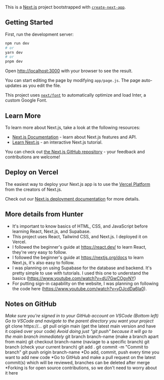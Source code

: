 This is a [Next.js](https://nextjs.org/) project bootstrapped with [`create-next-app`](https://github.com/vercel/next.js/tree/canary/packages/create-next-app).

## Getting Started

First, run the development server:

```bash
npm run dev
# or
yarn dev
# or
pnpm dev
```

Open [http://localhost:3000](http://localhost:3000) with your browser to see the result.

You can start editing the page by modifying `app/page.js`. The page auto-updates as you edit the file.

This project uses [`next/font`](https://nextjs.org/docs/basic-features/font-optimization) to automatically optimize and load Inter, a custom Google Font.

## Learn More

To learn more about Next.js, take a look at the following resources:

- [Next.js Documentation](https://nextjs.org/docs) - learn about Next.js features and API.
- [Learn Next.js](https://nextjs.org/learn) - an interactive Next.js tutorial.

You can check out [the Next.js GitHub repository](https://github.com/vercel/next.js/) - your feedback and contributions are welcome!

## Deploy on Vercel

The easiest way to deploy your Next.js app is to use the [Vercel Platform](https://vercel.com/new?utm_medium=default-template&filter=next.js&utm_source=create-next-app&utm_campaign=create-next-app-readme) from the creators of Next.js.

Check out our [Next.js deployment documentation](https://nextjs.org/docs/deployment) for more details.

## More details from Hunter

- It's important to know basics of HTML, CSS, and JavaScript before learning React, Next.js, and Supabase.
- This project uses React, Tailwind CSS, and Next.js. I deployed it on Vercel.
- I followed the beginner's guide at https://react.dev/ to learn React, they're very easy to follow.
- I followed the beginner's guide at https://nextjs.org/docs to learn Next.js, it's also easy to follow.
- I was planning on using Supabase for the database and backend. It's pretty simple to use with tutorials. I used this one to understand the basics (https://www.youtube.com/watch?v=dU7GwCOgvNY)
- For putting sign-in capability on the website, I was planning on following the code here (https://www.youtube.com/watch?v=yDJcdDa6la0).

## Notes on GitHub
*Make sure you're signed in to your GitHub account on VSCode (Bottom left)*
*Go to VSCode and navigate to the parent directory you want your project*
git clone https://...
git pull origin main (get the latest main version and have it copied over your code)
*Avoid doing just "git push" because it will go to the main branch immediately*
git branch branch-name (make a branch apart from main)
git checkout branch-name (naviage to a specific branch)
git branch (check your current branch)
git add .
git commit -m "Commit to branch"
git push origin branch-name
*Do add, commit, push every time you want to add new code
*Go to GitHub and make a pull request on the latest commit(s) which will be reviewed, branches can be deleted after merge
*Forking is for open source contributions, so we don't need to worry about it here
